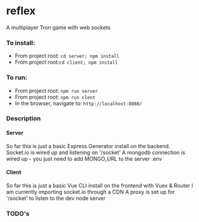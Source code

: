# reflex
A multiplayer Tron game with web sockets

### To install:
- From project root: `cd server; npm install`
- From project root:`cd client; npm install`

### To run:
- From project root: `npm run server`
- From project root: `npm run clent`
- In the browser, navigate to: `http://localhost:8080/`

### Description
#### Server
So far this is just a basic Express Generator install on the backend.
Socket.io is wired up and listening on '/socket'
A mongodb connection is wired up - you just need to add MONGO_URL to the server .env
#### Client
So far this is just a basic Vue CLI install on the frontend with Vuex & Router
I am currently importing socket.io through a CDN
A proxy is set up for '/socket' to listen to the dev node server

### TODO's
